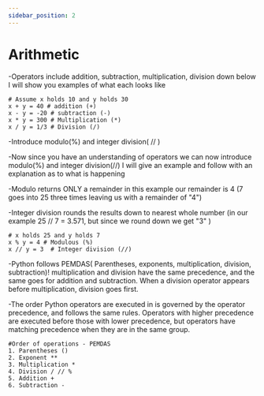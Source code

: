 ```yaml
---
sidebar_position: 2
---
```


# Arithmetic

-Operators include addition, subtraction, multiplication, division down below I will show you examples of what each looks like 

```
# Assume x holds 10 and y holds 30
x + y = 40 # addition (+)
x - y = -20 # subtraction (-)
x * y = 300 # Multiplication (*)
x / y = 1/3 # Division (/)

```

-Introduce modulo(%) and integer division( // ) 

-Now since you have an understanding of operators we can now introduce modulo(%) and integer division(//) I will give an example and follow with an explanation as to what is happening

-Modulo returns ONLY a remainder in this example our remainder is 4 (7 goes into 25 three times leaving us with a remainder of "4")

-Integer division  rounds the results down to nearest whole number (in our example 25 // 7 = 3.571, but since we round down we get "3" )

```
# x holds 25 and y holds 7
x % y = 4 # Modulous (%)
x // y = 3  # Integer division (//)
```
-Python follows PEMDAS( Parentheses, exponents, multiplication, division, subtraction)! multiplication and division have the same precedence, and the same goes for addition and subtraction. When a division operator appears before multiplication, division goes first.

-The order Python operators are executed in is governed by the operator precedence, and follows the same rules. Operators with higher precedence are executed before those with lower precedence, but operators have matching precedence when they are in the same group.

```
#Order of operations - PEMDAS
1. Parentheses ()
2. Exponent **
3. Multiplication *
4. Division / // %
5. Addition +
6. Subtraction - 
```
